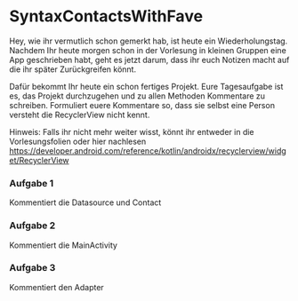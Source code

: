 # SyntaxContactsWithFave
Hey, wie ihr vermutlich schon gemerkt hab, ist heute ein Wiederholungstag.  
Nachdem Ihr heute morgen schon in der Vorlesung in kleinen Gruppen eine App geschrieben habt, geht es jetzt darum, dass ihr euch Notizen macht auf die ihr später Zurückgreifen könnt.

Dafür bekommt Ihr heute ein schon fertiges Projekt. Eure Tagesaufgabe ist es, das Projekt durchzugehen und zu allen Methoden Kommentare zu schreiben.
Formuliert euere Kommentare so, dass sie selbst eine Person versteht die RecyclerView nicht kennt.

Hinweis: Falls ihr nicht mehr weiter wisst, könnt ihr entweder in die Vorlesungsfolien oder hier nachlesen https://developer.android.com/reference/kotlin/androidx/recyclerview/widget/RecyclerView

### Aufgabe 1
Kommentiert die Datasource und Contact

### Aufgabe 2
Kommentiert die MainActivity

### Aufgabe 3
Kommentiert den Adapter
